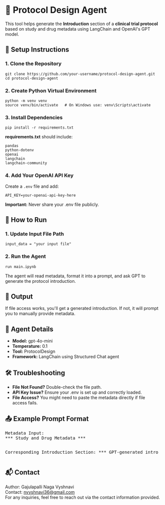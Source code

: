 <!DOCTYPE html>
<html lang="en">
<head>
    <meta charset="UTF-8">
</head>
<body>
    <h1>🧪 Protocol Design Agent</h1>
    <p>This tool helps generate the <strong>Introduction</strong> section of a <strong>clinical trial protocol</strong> based on study and drug metadata using LangChain and OpenAI's GPT model.</p>
    <div class="section">
    </div>
    <div class="section">
        <h2>🔧 Setup Instructions</h2>
        <h3>1. Clone the Repository</h3>
        <pre><code>git clone https://github.com/your-username/protocol-design-agent.git
cd protocol-design-agent</code></pre>
        <h3>2. Create Python Virtual Environment</h3>
        <pre><code>python -m venv venv
source venv/bin/activate   # On Windows use: venv\Scripts\activate</code></pre>
        <h3>3. Install Dependencies</h3>
        <pre><code>pip install -r requirements.txt</code></pre>
        <p><strong>requirements.txt</strong> should include:</p>
        <pre><code>pandas
python-dotenv
openai
langchain
langchain-community</code></pre>
        <h3>4. Add Your OpenAI API Key</h3>
        <p>Create a <code>.env</code> file and add:</p>
        <pre><code>API_KEY=your-openai-api-key-here</code></pre>
        <p><strong>Important:</strong> Never share your .env file publicly.</p>
    </div>
    <div class="section">
        <h2>🚀 How to Run</h2>
        <h3>1. Update Input File Path</h3>
        <pre><code>input_data = "your input file"</code></pre>
        <h3>2. Run the Agent</h3>
        <pre><code>run main.ipynb</code></pre>
        <p>The agent will read metadata, format it into a prompt, and ask GPT to generate the protocol introduction.</p>
    </div>
    <div class="section">
        <h2>📌 Output</h2>
        <p>If file access works, you'll get a generated introduction. If not, it will prompt you to manually provide metadata.</p>
    </div>
    <div class="section">
        <h2>🧠 Agent Details</h2>
        <ul>
            <li><strong>Model:</strong> gpt-4o-mini</li>
            <li><strong>Temperature:</strong> 0.1</li>
            <li><strong>Tool:</strong> ProtocolDesign</li>
            <li><strong>Framework:</strong> LangChain using Structured Chat agent</li>
        </ul>
    </div>
    <div class="section">
        <h2>🛠️ Troubleshooting</h2>
        <ul>
            <li><strong>File Not Found?</strong> Double-check the file path.</li>
            <li><strong>API Key Issue?</strong> Ensure your .env is set up and correctly loaded.</li>
            <li><strong>File Access?</strong> You might need to paste the metadata directly if file access fails.</li>
        </ul>
    </div>
    <div class="section">
        <h2>📤 Example Prompt Format</h2>
        <pre>
Metadata Input:
*** Study and Drug Metadata ***

Corresponding Introduction Section:
*** GPT-generated intro here ***
        </pre>
    </div>
    <div class="section">
        <h2>📬 Contact</h2>
    <p>Author: Gajulapalli Naga Vyshnavi<br>
    Contact: <a href="mailto:nvyshnavi36@gmail.com">nvyshnavi36@gmail.com </a><br>
    For any inquiries, feel free to reach out via the contact information provided.</p>
    </div>
</body>
</html>
